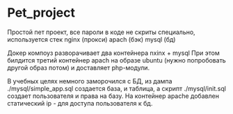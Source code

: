 # Pet_project

Простой пет проект, все пароли в коде не скриты специально, используется стек nginx (прокси) apach (бэк) mysql (бд)

Докер компоуз разворачивает два контейнера nxinx + mysql
При этом билдится третий контейнер apach на образе ubuntu (нужно попробовать другой образ потом) и доставляет php-модули.

В учебных целях немного заморочился с БД, из дампа ./mysql/simple_app.sql создается база, и таблица, а скрипт ./mysql/init.sql создает пользователя и права на базу.
На контейнер apache добавлен статический ip - для доступа пользователя к бд.
